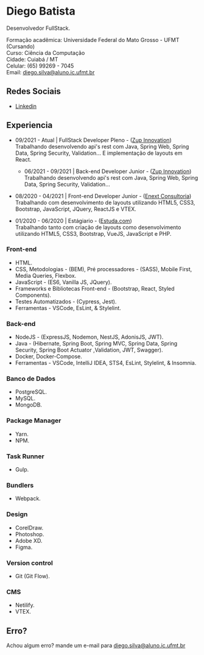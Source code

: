 # Diego Batista

Desenvolvedor FullStack.

Formação acadêmica: Universidade Federal do Mato Grosso - UFMT (Cursando)<br>
Curso: Ciência da Computação<br>
Cidade: Cuiabá / MT<br>
Celular: (65) 99269 - 7045<br>
Email: diego.silva@aluno.ic.ufmt.br


## Redes Sociais

- [Linkedin](https://www.linkedin.com/in/dbatista/)

## Experiencia
* 09/2021 - Atual | FullStack Developer Pleno - ([Zup Innovation](https://www.zup.com.br/))<br>
  Trabalhando desenvolvendo api's rest com Java, Spring Web, Spring Data, Spring Security, Validation... E implementação
  de layouts em React.<br>
  
  * 06/2021 - 09/2021 | Back-end Developer Junior - ([Zup Innovation](https://www.zup.com.br/))<br>
    Trabalhando desenvolvendo api's rest com Java, Spring Web, Spring Data, Spring Security, Validation...<br>

* 08/2020 - 04/2021 | Front-end Developer Junior -
  ([Enext Consultoria](https://www.enext.com.br/))<br>
  Trabalhando com desenvolvimento de layouts utilizando HTML5, CSS3, Bootstrap, JavaScript, JQuery, ReactJS e VTEX.<br>

* 01/2020 - 06/2020 | Estágiario -
  ([Estuda.com](https://www.estuda.com/))<br>
  Trabalhando tanto com criação de layouts como desenvolvimento utilizando HTML5, CSS3, Bootstrap, VueJS, JavaScript e PHP.<br>
 
### Front-end

- HTML.
- CSS, Metodologias - (BEM), Pré processadores - (SASS), Mobile First, Media Queries, Flexbox.
- JavaScript - (ES6, Vanilla JS, JQuery).
- Frameworks e Bibliotecas Front-end - (Bootstrap, React, Styled Components).
- Testes Automatizados - (Cypress, Jest).
- Ferramentas - VSCode, EsLint, & Stylelint.

### Back-end

- NodeJS - (ExpressJS, Nodemon, NestJS, AdonisJS, JWT).
- Java - (Hibernate, Spring Boot, Spring MVC, Spring Data, Spring Security, Spring Boot Actuator ,Validation, JWT, Swagger).
- Docker, Docker-Compose.
- Ferramentas - VSCode, IntelliJ IDEA, STS4, EsLint, Stylelint, & Insomnia.

### Banco de Dados

- PostgreSQL.
- MySQL.
- MongoDB.

### Package Manager

- Yarn.
- NPM.

### Task Runner

- Gulp.

### Bundlers

- Webpack.

### Design

- CorelDraw.
- Photoshop.
- Adobe XD.
- Figma.

### Version control

- Git (Git Flow).

### CMS

- Netilify.
- VTEX.

## Erro?

Achou algum erro? mande um e-mail para diego.silva@aluno.ic.ufmt.br
